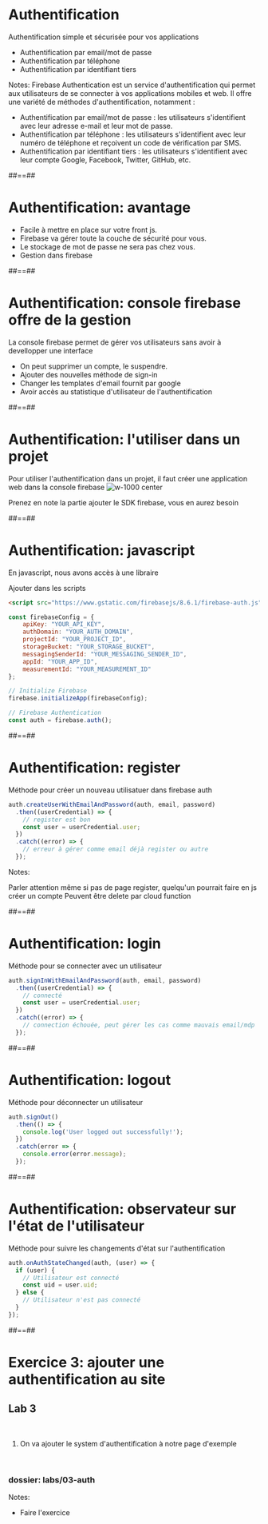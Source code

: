 # Authentification

Authentification simple et sécurisée pour vos applications

* Authentification par email/mot de passe 
* Authentification par téléphone
* Authentification par identifiant tiers
<!-- .element: class="list-fragment" -->

Notes:
Firebase Authentication est un service d'authentification qui permet aux utilisateurs de se connecter à vos applications mobiles et web. Il offre une variété de méthodes d'authentification, notamment :

* Authentification par email/mot de passe : les utilisateurs s'identifient avec leur adresse e-mail et leur mot de passe.
* Authentification par téléphone : les utilisateurs s'identifient avec leur numéro de téléphone et reçoivent un code de vérification par SMS.
* Authentification par identifiant tiers : les utilisateurs s'identifient avec leur compte Google, Facebook, Twitter, GitHub, etc.


##==##

# Authentification: avantage

* Facile à mettre en place sur votre front js. 
* Firebase va gérer toute la couche de sécurité pour vous.
* Le stockage de mot de passe ne sera pas chez vous.
* Gestion dans firebase
<!-- .element: class="list-fragment" -->

##==##

# Authentification: console firebase offre de la gestion

La console firebase permet de gérer vos utilisateurs sans avoir à devellopper une interface

* On peut supprimer un compte, le suspendre.
* Ajouter des nouvelles méthode de sign-in 
* Changer les templates d'email fournit par google
* Avoir accès au statistique d'utilisateur de l'authentification
<!-- .element: class="list-fragment" -->

##==##

# Authentification: l'utiliser dans un projet

Pour utiliser l'authentification dans un projet, il faut créer une application web dans la console firebase
![w-1000 center](./assets/images/ajouter_application.png)

Prenez en note la partie ajouter le SDK firebase, vous en aurez besoin

##==##
<!-- .slide: class="with-code consolas" -->

# Authentification: javascript

En javascript, nous avons accès à une libraire

Ajouter dans les scripts

```html
<script src="https://www.gstatic.com/firebasejs/8.6.1/firebase-auth.js"></script>
```

```js
const firebaseConfig = {
    apiKey: "YOUR_API_KEY",
    authDomain: "YOUR_AUTH_DOMAIN",
    projectId: "YOUR_PROJECT_ID",
    storageBucket: "YOUR_STORAGE_BUCKET",
    messagingSenderId: "YOUR_MESSAGING_SENDER_ID",
    appId: "YOUR_APP_ID",
    measurementId: "YOUR_MEASUREMENT_ID"
};

// Initialize Firebase
firebase.initializeApp(firebaseConfig);

// Firebase Authentication
const auth = firebase.auth();
```

##==##

<!-- .slide: class="with-code consolas" -->

# Authentification: register

Méthode pour créer un nouveau utilisatuer dans firebase auth

```js
auth.createUserWithEmailAndPassword(auth, email, password)
  .then((userCredential) => {
    // register est bon
    const user = userCredential.user;
  })
  .catch((error) => {
    // erreur à gérer comme email déjà register ou autre
  });
```
<!-- .element: class="big-code" -->

Notes:

Parler attention même si pas de page register, quelqu'un pourrait faire en js créer un compte
Peuvent être delete par cloud function

##==##

<!-- .slide: class="with-code consolas" -->

# Authentification: login

Méthode pour se connecter avec un utilisateur

```js
auth.signInWithEmailAndPassword(auth, email, password)
  .then((userCredential) => {
    // connecté
    const user = userCredential.user;
  })
  .catch((error) => {
    // connection échouée, peut gérer les cas comme mauvais email/mdp
  });
```
<!-- .element: class="big-code" -->

##==##
<!-- .slide: class="with-code consolas" -->
# Authentification: logout

Méthode pour déconnecter un utilisateur

```js
auth.signOut()
  .then(() => {
    console.log('User logged out successfully!');
  })
  .catch(error => {
    console.error(error.message);
  });
```
<!-- .element: class="big-code" -->

##==##
<!-- .slide: class="with-code consolas" -->

# Authentification: observateur sur l'état de l'utilisateur

Méthode pour suivre les changements d'état sur l'authentification

```js
auth.onAuthStateChanged(auth, (user) => {
  if (user) {
    // Utilisateur est connecté
    const uid = user.uid;
  } else {
    // Utilisateur n'est pas connecté
  }
});
```
<!-- .element: class="big-code" -->

##==##


<!-- .slide: class="exercice" -->

# Exercice 3: ajouter une authentification au site

## Lab 3

<br>

1. On va ajouter le system d'authentification à notre page d'exemple

<br>

### dossier: labs/03-auth

Notes:

- Faire l'exercice
